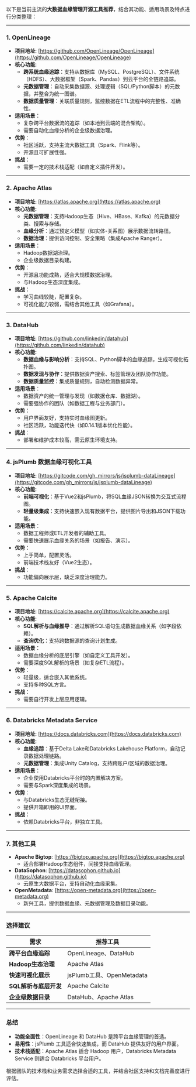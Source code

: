 以下是当前主流的**大数据血缘管理开源工具推荐**，结合其功能、适用场景及特点进行分类整理：

---

### **1. OpenLineage**
- **项目地址**: [https://github.com/OpenLineage/OpenLineage](https://github.com/OpenLineage/OpenLineage)
- **核心功能**:
  - **跨系统血缘追踪**：支持从数据库（MySQL、PostgreSQL）、文件系统（HDFS）、大数据框架（Spark、Pandas）到云平台的全链路追踪。
  - **元数据管理**：自动采集数据源、处理逻辑（SQL/Python脚本）的元数据，并整合为统一图谱。
  - **数据质量管理**：关联质量规则，监控数据在ETL流程中的完整性、准确性。
- **适用场景**：
  - 复杂跨平台数据流的追踪（如本地到云端的混合架构）。
  - 需要自动化血缘分析的企业级数据治理。
- **优势**：
  - 社区活跃，支持主流大数据工具（Spark、Flink等）。
  - 开源且可扩展性强。
- **挑战**：
  - 需要一定的技术栈适配（如自定义插件开发）。

---

### **2. Apache Atlas**
- **项目地址**: [https://atlas.apache.org](https://atlas.apache.org)
- **核心功能**:
  - **元数据管理**：支持Hadoop生态（Hive、HBase、Kafka）的元数据分类、搜索与存储。
  - **血缘分析**：通过预定义模型（如实体-关系图）展示数据流转路径。
  - **数据治理**：提供访问控制、安全策略（集成Apache Ranger）。
- **适用场景**：
  - Hadoop数据湖治理。
  - 企业级数据目录构建。
- **优势**：
  - 开源且功能成熟，适合大规模数据治理。
  - 与Hadoop生态深度集成。
- **挑战**：
  - 学习曲线较陡，配置复杂。
  - 可视化能力较弱，需结合其他工具（如Grafana）。

---

### **3. DataHub**
- **项目地址**: [https://github.com/linkedin/datahub](https://github.com/linkedin/datahub)
- **核心功能**:
  - **数据血缘与影响分析**：支持SQL、Python脚本的血缘追踪，生成可视化拓扑图。
  - **数据发现与协作**：提供数据资产搜索、标签管理及团队协作功能。
  - **数据质量监控**：集成质量规则，自动检测数据异常。
- **适用场景**：
  - 数据资产的统一管理与发现（如数据仓库、数据湖）。
  - 需要强协作的团队（如数据工程与业务部门）。
- **优势**：
  - 用户界面友好，支持实时血缘图更新。
  - 社区活跃，功能迭代快（如0.14.1版本优化性能）。
- **挑战**：
  - 部署和维护成本较高，需云原生环境支持。

---

### **4. jsPlumb 数据血缘可视化工具**
- **项目地址**: [https://gitcode.com/gh_mirrors/js/jsplumb-dataLineage](https://gitcode.com/gh_mirrors/js/jsplumb-dataLineage)
- **核心功能**:
  - **前端可视化**：基于Vue2和jsPlumb，将SQL血缘JSON转换为交互式流程图。
  - **轻量级集成**：支持快速嵌入现有数据平台，提供图片导出和JSON下载功能。
- **适用场景**：
  - 数据工程师或ETL开发者的辅助工具。
  - 需要快速展示血缘关系的场景（如报告、演示）。
- **优势**：
  - 上手简单，配置灵活。
  - 前端技术栈友好（Vue2生态）。
- **挑战**：
  - 功能偏向展示层，缺乏深度治理能力。

---

### **5. Apache Calcite**
- **项目地址**: [https://calcite.apache.org](https://calcite.apache.org)
- **核心功能**:
  - **SQL解析与血缘推导**：通过解析SQL语句生成数据血缘关系（如字段依赖）。
  - **查询优化**：支持跨数据源的查询计划生成。
- **适用场景**：
  - 数据血缘分析的底层引擎（如自定义工具开发）。
  - 需要深度SQL解析的场景（如复杂ETL流程）。
- **优势**：
  - 轻量级，适合嵌入其他系统。
  - 支持多种SQL方言。
- **挑战**：
  - 需要自行开发上层应用逻辑。

---

### **6. Databricks Metadata Service**
- **项目地址**: [https://docs.databricks.com](https://docs.databricks.com)
- **核心功能**:
  - **血缘追踪**：基于Delta Lake和Databricks Lakehouse Platform，自动记录数据处理链路。
  - **元数据管理**：集成Unity Catalog，支持跨账户/区域的数据治理。
- **适用场景**：
  - 企业使用Databricks平台时的内置解决方案。
  - 需要与Spark深度集成的场景。
- **优势**：
  - 与Databricks生态无缝衔接。
  - 提供开箱即用的UI界面。
- **挑战**：
  - 依赖Databricks平台，非独立工具。

---

### **7. 其他工具**
- **Apache Bigtop**: [https://bigtop.apache.org](https://bigtop.apache.org)
  - 适合部署Hadoop生态组件，间接支持血缘管理。
- **DataSophon**: [https://datasophon.github.io](https://datasophon.github.io)
  - 云原生大数据平台，支持自动化血缘采集。
- **OpenMetadata**: [https://open-metadata.org](https://open-metadata.org)
  - 新兴工具，提供数据血缘、元数据管理及数据目录功能。

---

### **选择建议**
| **需求**               | **推荐工具**                |
|------------------------|----------------------------|
| **跨平台血缘追踪**      | OpenLineage、DataHub        |
| **Hadoop生态治理**      | Apache Atlas                |
| **快速可视化展示**      | jsPlumb工具、OpenMetadata   |
| **SQL解析与底层开发**   | Apache Calcite              |
| **企业级数据目录**      | DataHub、Apache Atlas       |

---

### **总结**
- **功能全面性**：OpenLineage 和 DataHub 是跨平台血缘管理的首选。
- **易用性**：jsPlumb 工具适合快速集成，而 DataHub 提供友好的用户界面。
- **技术栈适配**：Apache Atlas 适合 Hadoop 用户，Databricks Metadata Service 则适合 Databricks 平台用户。

根据团队的技术栈和业务需求选择合适的工具，并结合社区支持和文档完善度进行评估。